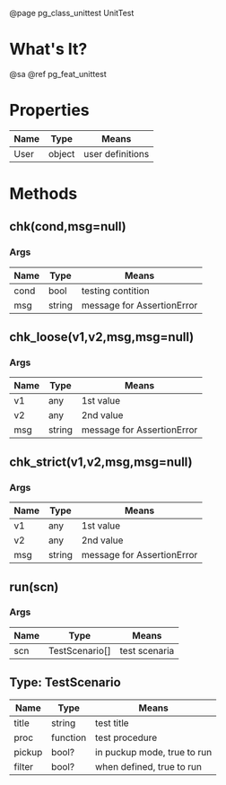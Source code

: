 ﻿@page pg_class_unittest UnitTest

# What's It?

@sa @ref pg_feat_unittest


# Properties

Name | Type | Means
-----|------|------
User | object | user definitions


# Methods

## chk(cond,msg=null)

### Args

Name | Type | Means
-----|------|------
cond | bool | testing contition
msg | string | message for AssertionError

## chk_loose(v1,v2,msg,msg=null)

### Args

Name | Type | Means
-----|------|------
v1 | any | 1st value
v2 | any | 2nd value
msg | string | message for AssertionError

## chk_strict(v1,v2,msg,msg=null)

### Args

Name | Type | Means
-----|------|------
v1 | any | 1st value
v2 | any | 2nd value
msg | string | message for AssertionError

## run(scn)

### Args

Name | Type | Means
-----|------|------
scn | TestScenario[] | test scenaria

## Type: TestScenario

Name | Type | Means
-----|------|------
title | string | test title
proc | function | test procedure
pickup | bool? | in puckup mode, true to run 
filter | bool? | when defined, true to run
